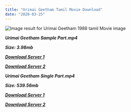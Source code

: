 ```yaml
---
title: "Urimai Geetham Tamil Movie Download"
date: "2020-03-25"
---
```


![Image result for Urimai Geetham 1988 tamil Movie image](https://www.filmibeat.com/img/220x100x275/popcorn/movie_posters/urimai-geetham-8527.jpg)

**_Urimai Geetham Sample Part.mp4_**

**_Size: 3.98mb_**

**_[Download Server 1](http://b2.wetransfer.vip/files/{b8ae04a0e9ab0f9e64837bab03a252825878f388f00779843f60cec38aa445db}20Actor{b8ae04a0e9ab0f9e64837bab03a252825878f388f00779843f60cec38aa445db}20Hits{b8ae04a0e9ab0f9e64837bab03a252825878f388f00779843f60cec38aa445db}20Collection/Karthik{b8ae04a0e9ab0f9e64837bab03a252825878f388f00779843f60cec38aa445db}20Movies{b8ae04a0e9ab0f9e64837bab03a252825878f388f00779843f60cec38aa445db}20Collections/Urimai{b8ae04a0e9ab0f9e64837bab03a252825878f388f00779843f60cec38aa445db}20Geetham{b8ae04a0e9ab0f9e64837bab03a252825878f388f00779843f60cec38aa445db}20(1988)/Urimai{b8ae04a0e9ab0f9e64837bab03a252825878f388f00779843f60cec38aa445db}20Geetham{b8ae04a0e9ab0f9e64837bab03a252825878f388f00779843f60cec38aa445db}20{b8ae04a0e9ab0f9e64837bab03a252825878f388f00779843f60cec38aa445db}20Sample{b8ae04a0e9ab0f9e64837bab03a252825878f388f00779843f60cec38aa445db}20HD.mp4)_**

**_[Download Server 2](http://b2.wetransfer.vip/files/{b8ae04a0e9ab0f9e64837bab03a252825878f388f00779843f60cec38aa445db}20Actor{b8ae04a0e9ab0f9e64837bab03a252825878f388f00779843f60cec38aa445db}20Hits{b8ae04a0e9ab0f9e64837bab03a252825878f388f00779843f60cec38aa445db}20Collection/Karthik{b8ae04a0e9ab0f9e64837bab03a252825878f388f00779843f60cec38aa445db}20Movies{b8ae04a0e9ab0f9e64837bab03a252825878f388f00779843f60cec38aa445db}20Collections/Urimai{b8ae04a0e9ab0f9e64837bab03a252825878f388f00779843f60cec38aa445db}20Geetham{b8ae04a0e9ab0f9e64837bab03a252825878f388f00779843f60cec38aa445db}20(1988)/Urimai{b8ae04a0e9ab0f9e64837bab03a252825878f388f00779843f60cec38aa445db}20Geetham{b8ae04a0e9ab0f9e64837bab03a252825878f388f00779843f60cec38aa445db}20{b8ae04a0e9ab0f9e64837bab03a252825878f388f00779843f60cec38aa445db}20Sample{b8ae04a0e9ab0f9e64837bab03a252825878f388f00779843f60cec38aa445db}20HD.mp4)_**

**_Urimai Geetham Single Part.mp4_**

**_Size: 539.56mb_**

**_[Download Server 1](http://b2.wetransfer.vip/files/{b8ae04a0e9ab0f9e64837bab03a252825878f388f00779843f60cec38aa445db}20Actor{b8ae04a0e9ab0f9e64837bab03a252825878f388f00779843f60cec38aa445db}20Hits{b8ae04a0e9ab0f9e64837bab03a252825878f388f00779843f60cec38aa445db}20Collection/Karthik{b8ae04a0e9ab0f9e64837bab03a252825878f388f00779843f60cec38aa445db}20Movies{b8ae04a0e9ab0f9e64837bab03a252825878f388f00779843f60cec38aa445db}20Collections/Urimai{b8ae04a0e9ab0f9e64837bab03a252825878f388f00779843f60cec38aa445db}20Geetham{b8ae04a0e9ab0f9e64837bab03a252825878f388f00779843f60cec38aa445db}20(1988)/Urimai{b8ae04a0e9ab0f9e64837bab03a252825878f388f00779843f60cec38aa445db}20Geetham{b8ae04a0e9ab0f9e64837bab03a252825878f388f00779843f60cec38aa445db}20{b8ae04a0e9ab0f9e64837bab03a252825878f388f00779843f60cec38aa445db}20Single{b8ae04a0e9ab0f9e64837bab03a252825878f388f00779843f60cec38aa445db}20Part{b8ae04a0e9ab0f9e64837bab03a252825878f388f00779843f60cec38aa445db}20HD.mp4)_**

**_[Download Server 2](http://b2.wetransfer.vip/files/{b8ae04a0e9ab0f9e64837bab03a252825878f388f00779843f60cec38aa445db}20Actor{b8ae04a0e9ab0f9e64837bab03a252825878f388f00779843f60cec38aa445db}20Hits{b8ae04a0e9ab0f9e64837bab03a252825878f388f00779843f60cec38aa445db}20Collection/Karthik{b8ae04a0e9ab0f9e64837bab03a252825878f388f00779843f60cec38aa445db}20Movies{b8ae04a0e9ab0f9e64837bab03a252825878f388f00779843f60cec38aa445db}20Collections/Urimai{b8ae04a0e9ab0f9e64837bab03a252825878f388f00779843f60cec38aa445db}20Geetham{b8ae04a0e9ab0f9e64837bab03a252825878f388f00779843f60cec38aa445db}20(1988)/Urimai{b8ae04a0e9ab0f9e64837bab03a252825878f388f00779843f60cec38aa445db}20Geetham{b8ae04a0e9ab0f9e64837bab03a252825878f388f00779843f60cec38aa445db}20{b8ae04a0e9ab0f9e64837bab03a252825878f388f00779843f60cec38aa445db}20Single{b8ae04a0e9ab0f9e64837bab03a252825878f388f00779843f60cec38aa445db}20Part{b8ae04a0e9ab0f9e64837bab03a252825878f388f00779843f60cec38aa445db}20HD.mp4)_**
